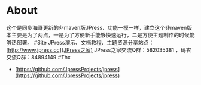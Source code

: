 # About
这个是同步海哥更新的非maven版JPress，功能一模一样，建立这个非maven版本主要是为了两点，一是为了方便新手能够快速运行，二是方便主题制作的时候能够热部署。
#Site
JPress演示、文档教程、主题资源分享站点：[http://www.jpress.cc](JPress之家) 
JPress之家交流Q群：582035381  ，码农交流Q群：84894149
#Thx
* [https://github.com/JpressProjects/jpress](https://github.com/JpressProjects/jpress)

